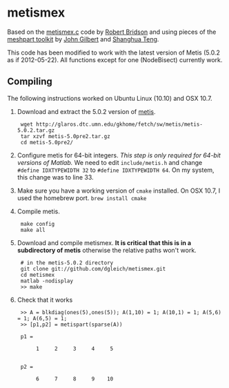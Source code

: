 metismex
========

Based on the [metismex.c](http://www.cs.ubc.ca/~rbridson/download/metismex.c) 
code by [Robert Bridson](http://www.cs.ubc.ca/~rbridson/) and
using pieces of the [meshpart toolkit](http://www.cerfacs.fr/algor/Softs/MESHPART/) 
by [John Gilbert](http://www.cs.ucsb.edu/~gilbert/) and 
[Shanghua Teng](http://www-bcf.usc.edu/~shanghua/).

This code has been modified to work with the latest version of Metis (5.0.2
as if 2012-05-22).
All functions except for one (NodeBisect) currently work.  


Compiling
---------

The following instructions worked on Ubuntu Linux (10.10) and
OSX 10.7.

1. Download and extract the 5.0.2 version of 
  [metis](http://glaros.dtc.umn.edu/gkhome/fetch/sw/metis/metis-5.0.2.tar.gz).
  
        wget http://glaros.dtc.umn.edu/gkhome/fetch/sw/metis/metis-5.0.2.tar.gz
        tar xzvf metis-5.0pre2.tar.gz
        cd metis-5.0pre2/
    

2. Configure metis for 64-bit integers.  _This step is only required
  for 64-bit versions of Matlab._  We need to edit `include/metis.h`
  and change `#define IDXTYPEWIDTH 32` to `#define IDXTYPEWIDTH 64`.
  On my system, this change was to line 33.
  
3. Make sure you have a working version of `cmake` installed.  On OSX 10.7,
  I used the homebrew port. `brew install cmake`  
  
5. Compile metis.
      
        make config
        make all
    
6. Download and compile metismex. **It is critical that this is in a
  subdirectory of metis** otherwise the relative paths won't work.
        
        # in the metis-5.0.2 directory
        git clone git://github.com/dgleich/metismex.git
        cd metismex
        matlab -nodisplay
        >> make

7. Check that it works

        >> A = blkdiag(ones(5),ones(5)); A(1,10) = 1; A(10,1) = 1; A(5,6) = 1; A(6,5) = 1;
        >> [p1,p2] = metispart(sparse(A))
        
        p1 =
        
             1     2     3     4     5
        
        
        p2 =
        
             6     7     8     9    10

